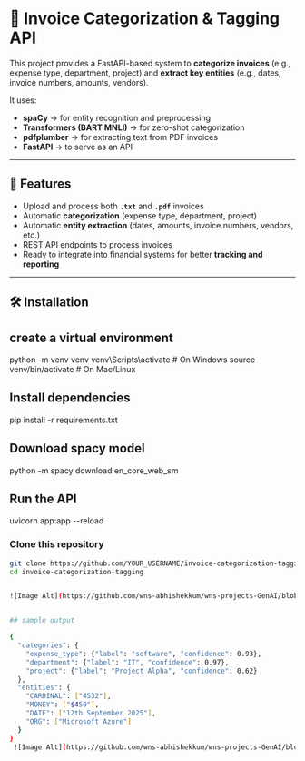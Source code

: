 # 🧾 Invoice Categorization & Tagging API

This project provides a FastAPI-based system to **categorize invoices** (e.g., expense type, department, project) and **extract key entities** (e.g., dates, invoice numbers, amounts, vendors).  

It uses:
- **spaCy** → for entity recognition and preprocessing  
- **Transformers (BART MNLI)** → for zero-shot categorization  
- **pdfplumber** → for extracting text from PDF invoices  
- **FastAPI** → to serve as an API  

---

## 🚀 Features
- Upload and process both **`.txt`** and **`.pdf`** invoices  
- Automatic **categorization** (expense type, department, project)  
- Automatic **entity extraction** (dates, amounts, invoice numbers, vendors, etc.)  
- REST API endpoints to process invoices  
- Ready to integrate into financial systems for better **tracking and reporting**  

---

## 🛠️ Installation

## create a virtual environment
python -m venv venv
venv\Scripts\activate   # On Windows
source venv/bin/activate # On Mac/Linux

## Install dependencies

pip install -r requirements.txt

## Download spacy model 
python -m spacy download en_core_web_sm


## Run the API

uvicorn app:app --reload


###  Clone this repository
```bash
git clone https://github.com/YOUR_USERNAME/invoice-categorization-tagging.git
cd invoice-categorization-tagging


![Image Alt](https://github.com/wns-abhishekkum/wns-projects-GenAI/blob/3add8f1413c12885cc8f9aef38474eb306fed8ca/Invoice%20Categorization%20and%20Tagging/Screenshot%20(43).png)


## sample output

{
  "categories": {
    "expense_type": {"label": "software", "confidence": 0.93},
    "department": {"label": "IT", "confidence": 0.97},
    "project": {"label": "Project Alpha", "confidence": 0.62}
  },
  "entities": {
    "CARDINAL": ["4532"],
    "MONEY": ["$450"],
    "DATE": ["12th September 2025"],
    "ORG": ["Microsoft Azure"]
  }
}
 ![Image Alt](https://github.com/wns-abhishekkum/wns-projects-GenAI/blob/3add8f1413c12885cc8f9aef38474eb306fed8ca/Invoice%20Categorization%20and%20Tagging/Screenshot%20(43).png)




